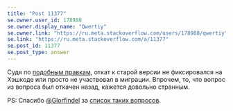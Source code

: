 ```yaml
---
title: "Post 11377"
se.owner.user_id: 178988
se.owner.display_name: "Qwertiy"
se.owner.link: "https://ru.meta.stackoverflow.com/users/178988/qwertiy"
se.link: "https://ru.meta.stackoverflow.com/a/11377"
se.post_id: 11377
se.post_type: answer
---
```

<p>Судя по <a href="//ru.stackoverflow.com/posts/222284/revisions">подобным правкам</a>, откат к старой версии не фиксировался на Хэшкоде или просто не участвовал в миграции. Впрочем, то, что вопрос из вопроса был откачен назад, кажется довольно странным.</p>
<p>PS: Спасибо <a href="https://ru.meta.stackoverflow.com/users/223536/glorfindel">@Glorfindel</a> за <a href="https://data.stackexchange.com/ru/query/1375979/questions-with-different-titles-than-their-revision-history-suggests" rel="nofollow noreferrer">список таких вопросов</a>.</p>
